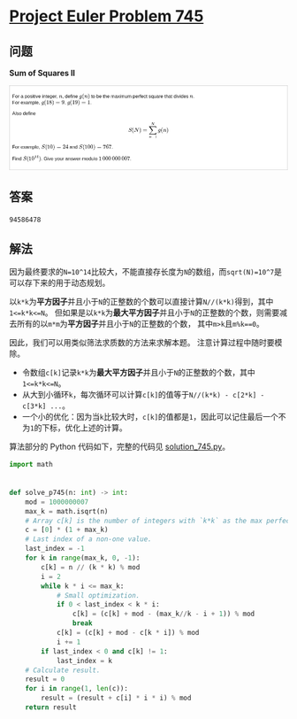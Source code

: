 # [Project Euler Problem 745](https://projecteuler.net/problem=745)

## 问题

**Sum of Squares II**

![题目截图](../images/problem_745.png)

## 答案

`94586478`

## 解法

因为最终要求的`N=10^14`比较大，不能直接存长度为`N`的数组，而`sqrt(N)=10^7`是可以存下来的用于动态规划。

以`k*k`为**平方因子**并且小于`N`的正整数的个数可以直接计算`N//(k*k)`得到，其中`1<=k*k<=N`。
但如果是以`k*k`为**最大平方因子**并且小于`N`的正整数的个数，则需要减去所有的以`m*m`为**平方因子**并且小于`N`的正整数的个数，
其中`m>k`且`m%k==0`。

因此，我们可以用类似筛法求质数的方法来求解本题。
注意计算过程中随时要模除。

- 令数组`c[k]`记录`k*k`为**最大平方因子**并且小于`N`的正整数的个数，其中`1<=k*k<=N`。
- 从大到小循环`k`，每次循环可以计算`c[k]`的值等于`N//(k*k) - c[2*k] - c[3*k] ...`。
- 一个小的优化：因为当`k`比较大时，`c[k]`的值都是`1`，因此可以记住最后一个不为`1`的下标，优化上述的计算。

算法部分的 Python 代码如下，完整的代码见 [solution_745.py](../solutions/solution_745.py)。

```python
import math


def solve_p745(n: int) -> int:
    mod = 1000000007
    max_k = math.isqrt(n)
    # Array c[k] is the number of integers with `k*k` as the max perfect square factor.
    c = [0] * (1 + max_k)
    # Last index of a non-one value.
    last_index = -1
    for k in range(max_k, 0, -1):
        c[k] = n // (k * k) % mod
        i = 2
        while k * i <= max_k:
            # Small optimization.
            if 0 < last_index < k * i:
                c[k] = (c[k] + mod - (max_k//k - i + 1)) % mod
                break
            c[k] = (c[k] + mod - c[k * i]) % mod
            i += 1
        if last_index < 0 and c[k] != 1:
            last_index = k
    # Calculate result.
    result = 0
    for i in range(1, len(c)):
        result = (result + c[i] * i * i) % mod
    return result
```
